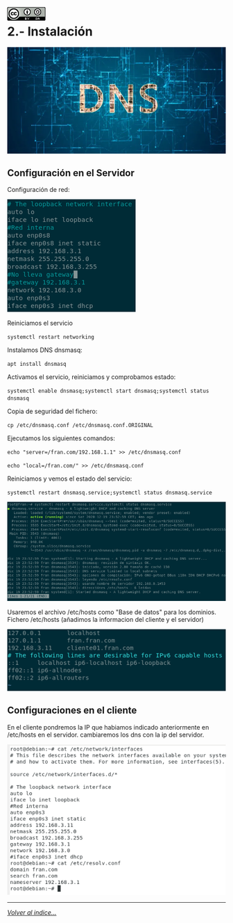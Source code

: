 <img src="../imagenes/MI-LICENCIA88x31.png" style="float: left; margin-right: 10px;" />

# 2.- Instalación
![logoDNS](../imagenes/DNS.webp)

## Configuración en el Servidor
Configuración de red:

![red](../imagenes/configuracionRed.png)

Reiniciamos el servicio

``systemctl restart networking``

Instalamos DNS dnsmasq:

``apt install dnsmasq``

Activamos el servicio, reiniciamos y comprobamos estado:

``systemctl enable dnsmasq;systemctl start dnsmasq;systemctl status dnsmasq``

Copia de seguridad del fichero:

``cp /etc/dnsmasq.conf /etc/dnsmasq.conf.ORIGINAL``

Ejecutamos los siguientes comandos:

``echo "server=/fran.com/192.168.1.1" >> /etc/dnsmasq.conf``

``echo "local=/fran.com/" >> /etc/dnsmasq.conf``

Reiniciamos y vemos el estado del servicio:

``systemctl restart dnsmasq.service;systemctl status dnsmasq.service``

![ReinicioYEstado](../imagenes/servicioReinicioYEstado.png)

Usaremos el archivo /etc/hosts como "Base de datos" para los dominios.
Fichero /etc/hosts (añadimos la informacion del cliente y el servidor)

![hots](../imagenes/ficheroHosts.png)

## Configuraciones en el cliente
En el cliente pondremos la IP que habiamos indicado anteriormente en /etc/hosts en el servidor. cambiaremos los dns con la ip del servidor.

![ClienteConfiguracion](../imagenes/configuracionCliente.png)

________________________________________
*[Volver al indice...](../README.md)*